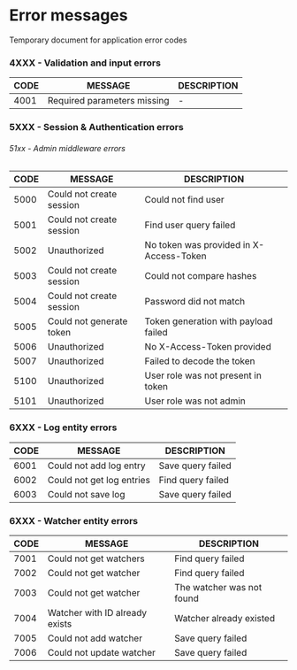 # Error messages
Temporary document for application error codes


### 4XXX - Validation and input errors

| **CODE** | **MESSAGE**                | **DESCRIPTION** |
|----------|----------------------------|-----------------|
|4001      |Required parameters missing |-                |



### 5XXX - Session & Authentication errors
###### 51xx - Admin middleware errors

| **CODE** | **MESSAGE**              | **DESCRIPTION** |
|----------|--------------------------|-----------------|
|5000      |Could not create session  |Could not find user
|5001      |Could not create session  |Find user query failed
|5002      |Unauthorized              |No token was provided in X-Access-Token
|5003      |Could not create session  |Could not compare hashes
|5004      |Could not create session  |Password did not match
|5005      |Could not generate token  |Token generation with payload failed
|5006      |Unauthorized              |No X-Access-Token provided
|5007      |Unauthorized              |Failed to decode the token
|5100      |Unauthorized              |User role was not present in token
|5101      |Unauthorized              |User role was not admin


### 6XXX - Log entity errors

| **CODE** | **MESSAGE**              | **DESCRIPTION** |
|----------|--------------------------|-----------------|
|6001      |Could not add log entry   |Save query failed
|6002      |Could not get log entries |Find query failed
|6003      |Could not save log        |Save query failed


### 6XXX - Watcher entity errors

| **CODE** | **MESSAGE**                   | **DESCRIPTION** |
|----------|-------------------------------|-----------------|
|7001      |Could not get watchers         |Find query failed
|7002      |Could not get watcher          |Find query failed
|7003      |Could not get watcher          |The watcher was not found
|7004      |Watcher with ID already exists |Watcher already existed
|7005      |Could not add watcher          |Save query failed
|7006      |Could not update watcher       |Save query failed
